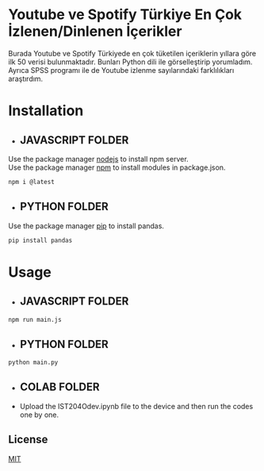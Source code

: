 # Youtube ve Spotify Türkiye En Çok İzlenen/Dinlenen  İçerikler

Burada Youtube ve Spotify Türkiyede en çok tüketilen içeriklerin yıllara göre ilk 50 verisi bulunmaktadır. Bunları Python dili ile görselleştirip yorumladım. Ayrıca SPSS programı ile de Youtube izlenme sayılarındaki farklılıkları araştırdım.

# Installation
 * ## JAVASCRIPT FOLDER
Use the package manager [nodejs](https://nodejs.org/en) to install npm server. \
Use the package manager [npm](https://pip.pypa.io/en/stable/) to install modules in package.json.

```bash
npm i @latest
```
 * ##  PYTHON FOLDER
Use the package manager [pip](https://pip.pypa.io/en/stable/) to install pandas.

```bash
pip install pandas
```

# Usage
 * ##  JAVASCRIPT FOLDER
```bash
npm run main.js
```
 * ##  PYTHON FOLDER
```bash
python main.py
```
 * ##  COLAB FOLDER
* Upload the IST204Odev.ipynb file to the device and then run the codes one by one.

## License

[MIT](https://choosealicense.com/licenses/mit/)
